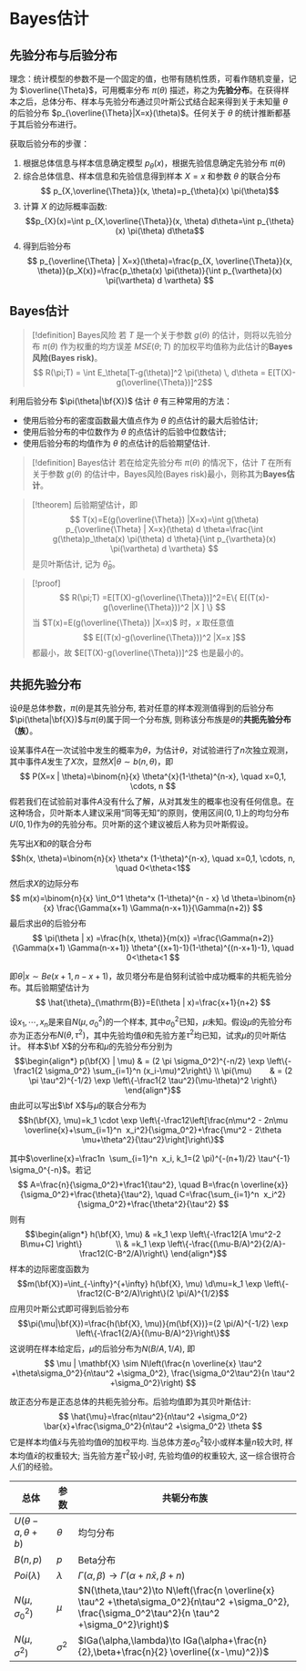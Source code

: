 # Bayes估计

## 先验分布与后验分布

理念：统计模型的参数不是一个固定的值，也带有随机性质，可看作随机变量，记为 $\overline{\Theta}$，可用概率分布 $\pi(\theta)$ 描述，称之为**先验分布**。在获得样本之后，总体分布、样本与先验分布通过贝叶斯公式结合起来得到关于未知量 $\theta$ 的后验分布 $p_{\overline{\Theta}|X=x}(\theta)$。任何关于 $\theta$ 的统计推断都基于其后验分布进行。

获取后验分布的步骤：

1. 根据总体信息与样本信息确定模型 $p_{\theta}(x)$，根据先验信息确定先验分布 $\pi(\theta)$
2. 综合总体信息、样本信息和先验信息得到样本 $X=x$ 和参数 $\theta$ 的联合分布
$$ p_{X,\overline{\Theta}}(x, \theta)=p_{\theta}(x) \pi(\theta)$$ 
3. 计算 $X$ 的边际概率函数:
$$p_{X}(x)=\int p_{X,\overline{\Theta}}(x, \theta) d\theta=\int p_{\theta}(x) \pi(\theta) d\theta$$
4. 得到后验分布
$$ p_{\overline{\Theta} | X=x}(\theta)=\frac{p_{X, \overline{\Theta}}(x, \theta)}{p_X(x)}=\frac{p_\theta(x) \pi(\theta)}{\int p_{\vartheta}(x) \pi(\vartheta) d \vartheta} $$



## Bayes估计

> [!definition] Bayes风险
> 若 $T$ 是一个关于参数 $g(\theta)$ 的估计，则将以先验分布 $\pi(\theta)$ 作为权重的均方误差 $MSE(\theta;T)$ 的加权平均值称为此估计的**Bayes风险(Bayes risk)**。
> $$ R(\pi;T) = \int E_\theta[T-g(\theta)]^2 \pi(\theta) \, d\theta = E[T(X)-g(\overline{\Theta})]^2$$

利用后验分布 $\pi(\theta|\bf{X})$ 估计 $\theta$ 有三种常用的方法：

+ 使用后验分布的密度函数最大值点作为 $\theta$ 的点估计的最大后验估计;
+ 使用后验分布的中位数作为 $\theta$ 的点估计的后验中位数估计;
+ 使用后验分布的均值作为 $\theta$ 的点估计的后验期望估计.

> [!definition] Bayes估计
> 若在给定先验分布 $\pi(\theta)$ 的情况下，估计 $T$ 在所有关于参数 $g(\theta)$ 的估计中，Bayes风险(Bayes risk)最小，则称其为**Bayes估计**。

>[!theorem] 
> 后验期望估计，即
> $$ T(x)=E(g(\overline{\Theta}) |X=x)=\int g(\theta) p_{\overline{\Theta} | X=x}(\theta) d \theta=\frac{\int g(\theta)p_\theta(x) \pi(\theta) d \theta}{\int p_{\vartheta}(x) \pi(\vartheta) d \vartheta} $$
> 是贝叶斯估计, 记为 $\hat{\theta}_B$。

>[!proof]
> $$ R(\pi;T) =E[T(X)-g(\overline{\Theta})]^2=E\{ E[(T(x)-g(\overline{\Theta}))^2 |X ] \}  $$
> 当 $T(x)=E(g(\overline{\Theta}) |X=x)$ 时，$x$ 取任意值
> $$ E[(T(x)-g(\overline{\Theta}))^2 |X=x ]$$
> 都最小，故 $E[T(X)-g(\overline{\Theta})]^2$ 也是最小的。



## 共扼先验分布

设$\theta$是总体参数，$\pi(\theta)$是其先验分布, 若对任意的样本观测值得到的后验分布$\pi(\theta|\bf{X})$与$\pi(\theta)$属于同一个分布族, 则称该分布族是$\theta$的**共扼先验分布（族）**。


设某事件$A$在一次试验中发生的概率为$\theta$，为估计$\theta$，对试验进行了$n$次独立观测，其中事件$A$发生了$X$次，显然$X | \theta \sim b(n, \theta)$，即
$$ P(X=x | \theta)=\binom{n}{x} \theta^{x}(1-\theta)^{n-x}, \quad x=0,1, \cdots, n $$
假若我们在试验前对事件$A$没有什么了解，从对其发生的概率也没有任何信息。在这种场合，贝叶斯本人建议采用“同等无知”的原则，使用区间$(0,1)$上的均匀分布$U(0,1)$作为$\theta$的先验分布。贝叶斯的这个建议被后人称为贝叶斯假设。


先写出$X$和$\theta$的联合分布
$$h(x, \theta)=\binom{n}{x} \theta^x (1-\theta)^{n-x}, \quad x=0,1, \cdots, n, \quad 0<\theta<1$$
然后求$X$的边际分布
$$ m(x)=\binom{n}{x} \int_0^1 \theta^x (1-\theta)^{n - x} \d \theta=\binom{n}{x} \frac{\Gamma(x+1) \Gamma(n-x+1)}{\Gamma(n+2)} $$
最后求出$\theta$的后验分布
$$ \pi(\theta | x) =\frac{h(x, \theta)}{m(x)} =\frac{\Gamma(n+2)}{\Gamma(x+1) \Gamma(n-x+1)} \theta^{(x+1)-1}(1-\theta)^{(n-x+1)-1}, \quad 0<\theta<1 $$

即$\theta | x \sim B e(x+1, n-x+1)$，故贝塔分布是伯努利试验中成功概率的共枙先验分布。其后验期望估计为
$$ \hat{\theta}_{\mathrm{B}}=E(\theta | x)=\frac{x+1}{n+2} $$

设$x_1, \cdots, x_n$是来自$N(\mu, \sigma_0^2)$的一个样本, 其中$\sigma_0^2$已知，$\mu$未知。假设$\mu$的先验分布亦为正态分布$N(\theta, \tau^2)$，其中先验均值$\theta$和先验方差$\tau^2$均已知，试求$\mu$的贝叶斯估计。
样本$\bf X$的分布和$\mu$的先验分布分别为
$$\begin{align*}
p(\bf{X} | \mu) & = (2 \pi \sigma_0^2)^{-n/2} \exp \left\{-\frac1{2 \sigma_0^2} \sum_{i=1}^n (x_i-\mu)^2\right\} \\
\pi(\mu)        & = (2 \pi \tau^2)^{-1/2} \exp \left\{-\frac1{2 \tau^2}(\mu-\theta)^2 \right\}
\end{align*}$$
由此可以写出$\bf X$与$\mu$的联合分布为
$$h(\bf{X}, \mu)=k_1 \cdot \exp \left\{-\frac12\left[\frac{n\mu^2 - 2n\mu \overline{x}+\sum_{i=1}^n  x_i^2}{\sigma_0^2}+\frac{\mu^2 - 2\theta \mu+\theta^2}{\tau^2}\right]\right\}$$

其中$\overline{x}=\frac1n  \sum_{i=1}^n  x_i, k_1=(2 \pi)^{-(n+1)/2} \tau^{-1} \sigma_0^{-n}$。若记
$$ A=\frac{n}{\sigma_0^2}+\frac1{\tau^2}, \quad B=\frac{n \overline{x}}{\sigma_0^2}+\frac{\theta}{\tau^2}, \quad C=\frac{\sum_{i=1}^n  x_i^2}{\sigma_0^2}+\frac{\theta^2}{\tau^2} $$
则有
$$\begin{align*}
h(\bf{X}, \mu) & =k_1 \exp \left\{-\frac12[A \mu^2-2 B\mu+C] \right\}               \\
& =k_1 \exp \left\{-\frac{(\mu-B/A)^2}{2/A}-\frac12(C-B^2/A)\right\}
\end{align*}$$
样本的边际密度函数为
$$m(\bf{X})=\int_{-\infty}^{+\infty} h(\bf{X}, \mu) \d\mu=k_1 \exp \left\{-\frac12(C-B^2/A)\right\}(2 \pi/A)^{1/2}$$
应用贝叶斯公式即可得到后验分布
$$\pi(\mu|\bf{X})=\frac{h(\bf{X}, \mu)}{m(\bf{X})}=(2 \pi/A)^{-1/2} \exp \left\{-\frac1{2/A}{(\mu-B/A)^2}\right\}$$
这说明在样本给定后，$\mu$的后验分布为$N(B/A,1/A)$, 即
$$ \mu | \mathbf{X} \sim N\left(\frac{n \overline{x} \tau^2 +\theta\sigma_0^2}{n\tau^2 +\sigma_0^2}, \frac{\sigma_0^2\tau^2}{n \tau^2 +\sigma_0^2}\right) $$


故正态分布是正态总体的共枙先验分布。后验均值即为其贝叶斯估计:
$$ \hat{\mu}=\frac{n\tau^2}{n\tau^2 +\sigma_0^2} \bar{x}+\frac{\sigma_0^2}{n\tau^2 +\sigma_0^2} \theta  $$
它是样本均值$\bar x$与先验均值$\theta$的加权平均. 当总体方差$\sigma_0^2$较小或样本量$n$较大时, 样本均值$\bar x$的权重较大; 当先验方差$\tau^2$较小时, 先验均值$\theta$的权重较大, 这一综合很符合人们的经验。
  
| 总体                   | 参数       | 共轭分布族                                                                                                                                             |
| ---------------------- | ---------- | ------------------------------------------------------------------------------------------------------------------------------------------------------ |
| $U(\theta-a,\theta+b)$ | $\theta$   | 均匀分布                                                                                                                                               |
| $B(n,p)$               | $p$        | Beta分布                                                                                                                                               |
| $Poi(\lambda)$         | $\lambda$  | $\Gamma(\alpha,\beta)\to \Gamma(\alpha+n\bar{x},\beta+n)$                                                                                                      |
| $N(\mu,\sigma_0^2)$    | $\mu$      | $N(\theta,\tau^2)\to N\left(\frac{n \overline{x} \tau^2 +\theta\sigma_0^2}{n\tau^2 +\sigma_0^2}, \frac{\sigma_0^2\tau^2}{n \tau^2 +\sigma_0^2}\right)$ |
| $N(\mu,\sigma^2)$      | $\sigma^2$ | $IGa(\alpha,\lambda)\to IGa(\alpha+\frac{n}{2},\beta+\frac{n}{2} \overline{(x-\mu)^2})$                                                                |

